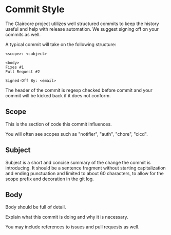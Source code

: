 # Commit Style

The Claircore project utilizes well structured commits to keep the history useful and help with release automation.
We suggest signing off on your commits as well.

A typical commit will take on the following structure:

```
<scope>: <subject>

<body>
Fixes #1
Pull Request #2

Signed-Off By: <email>
```

The header of the commit is regexp checked before commit and your commit will be kicked back if it does not conform.

## Scope

This is the section of code this commit influences. 

You will often see scopes such as "notifier", "auth", "chore", "cicd".

## Subject

Subject is a short and concise summary of the change the commit is introducing. It should be a sentence fragment without starting capitalization and ending punctuation and limited to about 60 characters, to allow for the scope prefix and decoration in the git log.

## Body

Body should be full of detail.

Explain what this commit is doing and why it is necessary.

You may include references to issues and pull requests as well.
